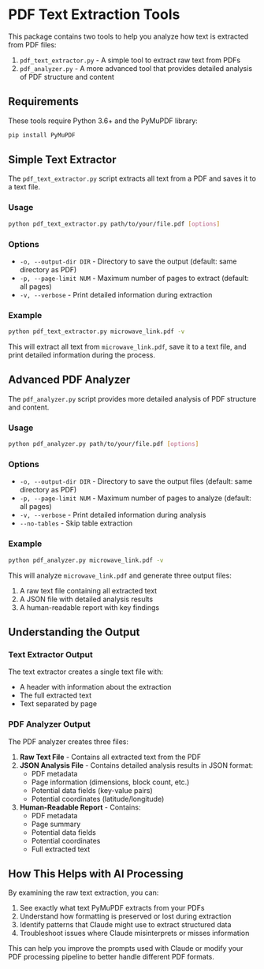 # PDF Text Extraction Tools

This package contains two tools to help you analyze how text is extracted from PDF files:

1. `pdf_text_extractor.py` - A simple tool to extract raw text from PDFs
2. `pdf_analyzer.py` - A more advanced tool that provides detailed analysis of PDF structure and content

## Requirements

These tools require Python 3.6+ and the PyMuPDF library:

```bash
pip install PyMuPDF
```

## Simple Text Extractor

The `pdf_text_extractor.py` script extracts all text from a PDF and saves it to a text file.

### Usage

```bash
python pdf_text_extractor.py path/to/your/file.pdf [options]
```

### Options

- `-o, --output-dir DIR` - Directory to save the output (default: same directory as PDF)
- `-p, --page-limit NUM` - Maximum number of pages to extract (default: all pages)
- `-v, --verbose` - Print detailed information during extraction

### Example

```bash
python pdf_text_extractor.py microwave_link.pdf -v
```

This will extract all text from `microwave_link.pdf`, save it to a text file, and print detailed information during the process.

## Advanced PDF Analyzer

The `pdf_analyzer.py` script provides more detailed analysis of PDF structure and content.

### Usage

```bash
python pdf_analyzer.py path/to/your/file.pdf [options]
```

### Options

- `-o, --output-dir DIR` - Directory to save the output files (default: same directory as PDF)
- `-p, --page-limit NUM` - Maximum number of pages to analyze (default: all pages)
- `-v, --verbose` - Print detailed information during analysis
- `--no-tables` - Skip table extraction

### Example

```bash
python pdf_analyzer.py microwave_link.pdf -v
```

This will analyze `microwave_link.pdf` and generate three output files:
1. A raw text file containing all extracted text
2. A JSON file with detailed analysis results
3. A human-readable report with key findings

## Understanding the Output

### Text Extractor Output

The text extractor creates a single text file with:
- A header with information about the extraction
- The full extracted text
- Text separated by page

### PDF Analyzer Output

The PDF analyzer creates three files:

1. **Raw Text File** - Contains all extracted text from the PDF
2. **JSON Analysis File** - Contains detailed analysis results in JSON format:
   - PDF metadata
   - Page information (dimensions, block count, etc.)
   - Potential data fields (key-value pairs)
   - Potential coordinates (latitude/longitude)
3. **Human-Readable Report** - Contains:
   - PDF metadata
   - Page summary
   - Potential data fields
   - Potential coordinates
   - Full extracted text

## How This Helps with AI Processing

By examining the raw text extraction, you can:

1. See exactly what text PyMuPDF extracts from your PDFs
2. Understand how formatting is preserved or lost during extraction
3. Identify patterns that Claude might use to extract structured data
4. Troubleshoot issues where Claude misinterprets or misses information

This can help you improve the prompts used with Claude or modify your PDF processing pipeline to better handle different PDF formats.
